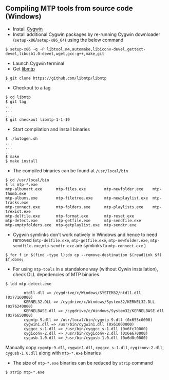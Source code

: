 ## Compiling MTP tools from source code (Windows)
- Install [Cygwin](https://www.cygwin.com/)
- Install additional Cygwin packages by re-running Cygwin downloader (`setup-x86`/`setup-x86_64`) using the below command
```
$ setup-x86 -q -P libtool,m4,automake,libiconv-devel,gettext-devel,libusb1.0-devel,wget,gcc-g++,make,git
```
- Launch Cygwin terminal
- Get [libmtp](https://github.com/libmtp/libmtp)
```
$ git clone https://github.com/libmtp/libmtp
```
- Checkout to a tag
```
$ cd libmtp
$ git tag
...
...
...
$ git checkout libmtp-1-1-19
```
- Start compilation and install binaries
```
$ ./autogen.sh
...
...
...
$ make
$ make install
```
- The compiled binaries can be found at `/usr/local/bin`
```
$ cd /usr/local/bin
$ ls mtp-*.exe
mtp-albumart.exe      mtp-files.exe        mtp-newfolder.exe    mtp-thumb.exe
mtp-albums.exe        mtp-filetree.exe     mtp-newplaylist.exe  mtp-tracks.exe
mtp-connect.exe       mtp-folders.exe      mtp-playlists.exe    mtp-trexist.exe
mtp-delfile.exe       mtp-format.exe       mtp-reset.exe
mtp-detect.exe        mtp-getfile.exe      mtp-sendfile.exe
mtp-emptyfolders.exe  mtp-getplaylist.exe  mtp-sendtr.exe

```
- Cygwin symlinks don't work natively in Windows and hence to need removed 
  (`mtp-delfile.exe`, `mtp-getfile.exe`, `mtp-newfolder.exe`, `mtp-sendfile.exe`,`mtp-sendtr.exe` are symlinks to `mtp-connect.exe` )
```
$ for f in $(find -type l);do cp --remove-destination $(readlink $f) $f;done;
```
- For using `mtp-tools` in a standalone way (without Cywin installation), check DLL depedencies of MTP binaries

```
$ ldd mtp-detect.exe

        ntdll.dll => /cygdrive/c/Windows/SYSTEM32/ntdll.dll (0x77160000)
        KERNEL32.DLL => /cygdrive/c/Windows/System32/KERNEL32.DLL (0x76240000)
        KERNELBASE.dll => /cygdrive/c/Windows/System32/KERNELBASE.dll (0x76650000)
        cygmtp-9.dll => /usr/local/bin/cygmtp-9.dll (0x655c0000)
        cygwin1.dll => /usr/bin/cygwin1.dll (0x61000000)
        cyggcc_s-1.dll => /usr/bin/cyggcc_s-1.dll (0x6fc70000)
        cygiconv-2.dll => /usr/bin/cygiconv-2.dll (0x6e670000)
        cygusb-1.0.dll => /usr/bin/cygusb-1.0.dll (0x6d8c0000)
```

Manually copy `cygmtp-9.dll`, `cygwin1.dll`, `cyggcc_s-1.dll`, `cygiconv-2.dll`, `cygusb-1.0.dll` along with `mtp-*.exe` binaries

- The size of `mtp-*.exe` binaries can be reduced by `strip` command

```
$ strip mtp-*.exe
```